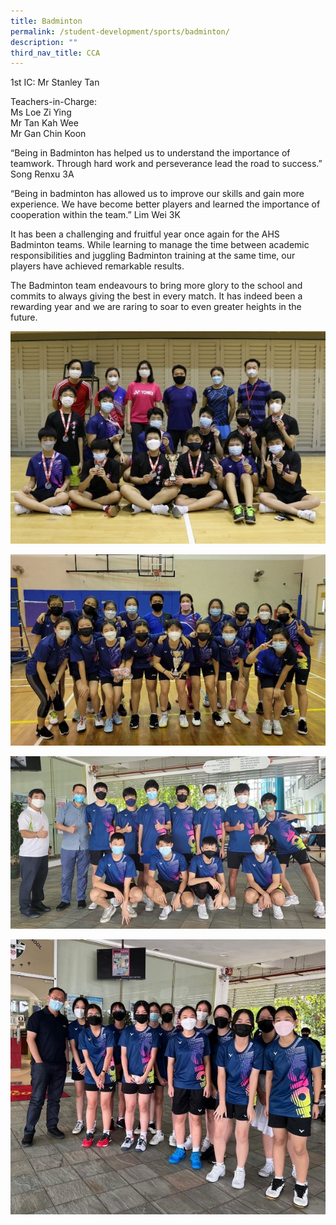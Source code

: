```yaml
---
title: Badminton
permalink: /student-development/sports/badminton/
description: ""
third_nav_title: CCA
---
```

1st IC: Mr Stanley Tan

Teachers-in-Charge:<br>
Ms Loe Zi Ying<br>
Mr Tan Kah Wee<br>
Mr Gan Chin Koon

“Being in Badminton has helped us to understand the importance of teamwork. Through hard work and perseverance lead the road to success.” Song Renxu 3A  

“Being in badminton has allowed us to improve our skills and gain more experience. We have become better players and learned the importance of cooperation within the team.” Lim Wei 3K  

It has been a challenging and fruitful year once again for the AHS Badminton teams. While learning to manage the time between academic responsibilities and juggling Badminton training at the same time, our players have achieved remarkable results.

The Badminton team endeavours to bring more glory to the school and commits to always giving the best in every match. It has indeed been a rewarding year and we are raring to soar to even greater heights in the future.

![](/images/Student%20Development/CCA/Badminton/2022_B_Div_Boys.jpg)

![](/images/Student%20Development/CCA/Badminton/2022_B_Div_Girls.jpg)

![](/images/Student%20Development/CCA/Badminton/2022_C_Div_Boys.jpg)

![](/images/Student%20Development/CCA/Badminton/2022_C_Div_Girls.jpg)